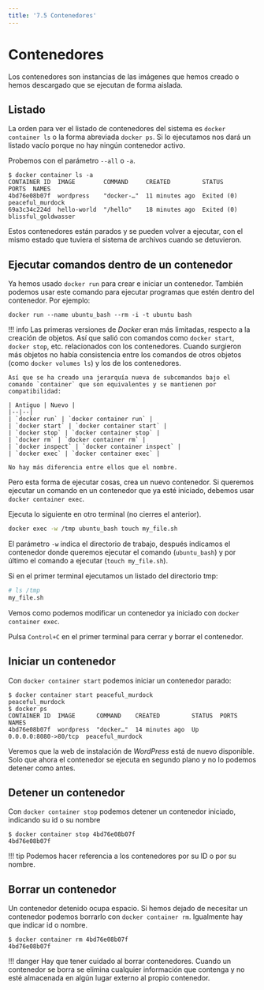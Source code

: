```yaml
---
title: '7.5 Contenedores'
---
```


# Contenedores

Los contenedores son instancias de las imágenes que hemos creado o hemos descargado que se ejecutan de forma aislada.

## Listado

La orden para ver el listado de contenedores del sistema es `docker container ls` o la forma abreviada `docker ps`. Si lo ejecutamos nos dará un listado vacío porque no hay ningún contenedor activo.

Probemos con el parámetro `--all` o `-a`.

```console
$ docker container ls -a
CONTAINER ID  IMAGE        COMMAND     CREATED         STATUS      PORTS  NAMES
4bd76e08b07f  wordpress    "docker-…"  11 minutes ago  Exited (0)         peaceful_murdock
69a3c34c224d  hello-world  "/hello"    18 minutes ago  Exited (0)         blissful_goldwasser
```
Estos contenedores están parados y se pueden volver a ejecutar, con el mismo estado que tuviera el sistema de archivos cuando se detuvieron.

## Ejecutar comandos dentro de un contenedor

Ya hemos usado `docker run` para crear e iniciar un contenedor. También podemos usar este comando para ejecutar programas que estén dentro del contenedor. Por ejemplo:

    docker run --name ubuntu_bash --rm -i -t ubuntu bash

!!! info
    Las primeras versiones de _Docker_ eran más limitadas, respecto a la creación de objetos. Así que salió con comandos como `docker start`, `docker stop`, etc. relacionados con los contenedores. Cuando surgieron más objetos no había consistencia entre los comandos de otros objetos (como `docker volumes ls`) y los de los contenedores.

    Así que se ha creado una jerarquía nueva de subcomandos bajo el comando `container` que son equivalentes y se mantienen por compatibilidad:

    | Antiguo | Nuevo |
    |--|--|
    | `docker run` | `docker container run` |
    | `docker start` | `docker container start` |
    | `docker stop` | `docker container stop` |
    | `docker rm` | `docker container rm` |
    | `docker inspect` | `docker container inspect` |
    | `docker exec` | `docker container exec` |

    No hay más diferencia entre ellos que el nombre.

Pero esta forma de ejecutar cosas, crea un nuevo contenedor. Si queremos ejecutar un comando en un contenedor que ya esté iniciado, debemos usar `docker container exec`.

Ejecuta lo siguiente en otro terminal (no cierres el anterior).

```sh
docker exec -w /tmp ubuntu_bash touch my_file.sh
```

El parámetro `-w` indica el directorio de trabajo, después indicamos el contenedor donde queremos ejecutar el comando (`ubuntu_bash`) y por último el comando a ejecutar (`touch my_file.sh`).

Si en el primer terminal ejecutamos un listado del directorio tmp:

```sh
# ls /tmp
my_file.sh
```
Vemos como podemos modificar un contenedor ya iniciado con `docker container exec`.

Pulsa `Control+C` en el primer terminal para cerrar y borrar el contenedor.

## Iniciar un contenedor

Con `docker container start` podemos iniciar un contenedor parado:

```console
$ docker container start peaceful_murdock 
peaceful_murdock
$ docker ps
CONTAINER ID  IMAGE      COMMAND    CREATED         STATUS  PORTS                 NAMES
4bd76e08b07f  wordpress  "docker…"  14 minutes ago  Up      0.0.0.0:8080->80/tcp  peaceful_murdock
```
Veremos que la web de instalación de _WordPress_ está de nuevo disponible. Solo que ahora el contenedor se ejecuta en segundo plano y no lo podemos detener como antes.

## Detener un contenedor

Con `docker container stop` podemos detener un contenedor iniciado, indicando su id o su nombre

```console
$ docker container stop 4bd76e08b07f
4bd76e08b07f
```
!!! tip
    Podemos hacer referencia a los contenedores por su ID o por su nombre.

## Borrar un contenedor

Un contenedor detenido ocupa espacio. Si hemos dejado de necesitar un contenedor podemos borrarlo con `docker container rm`. Igualmente hay que indicar id o nombre.

```console
$ docker container rm 4bd76e08b07f
4bd76e08b07f
```
!!! danger
    Hay que tener cuidado al borrar contenedores. Cuando un contenedor se borra se elimina cualquier información que contenga y no esté almacenada en algún lugar externo al propio contenedor.

